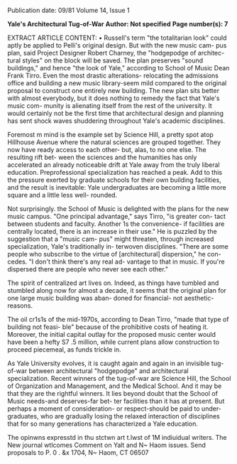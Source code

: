 Publication date: 09/81
Volume 14, Issue 1

**Yale's Architectural Tug-of-War**
**Author: Not specified**
**Page number(s): 7**

EXTRACT ARTICLE CONTENT:
• 
Russell's term "the totalitarian look" 
could aptly be applied to Pelli's original 
design. But with the new music cam-
pus plan, said Project Designer Robert 
Charney, the "hodgepodge of architec-
tural styles" on the block will be saved. 
The plan preserves "sound buildings," 
and hence "the look of Yale," according 
to School of Music Dean Frank Tirro. 
Even the most drastic alterations-
relocating the admissions office and 
building a new music library-seem 
mild compared to the original proposal 
to construct one entirely new building. 
The new plan sits better with almost 
everybody, but it does nothing to 
remedy the fact that Yale's music com-
munity is alienating itself from the rest 
of the university. It would certainly not 
be the first time that architectural 
design and planning has sent shock 
waves shuddering throughout Yale's 
academic 
disciplines. 


Foremost 
m 
mind is the example set by Science 
Hill, a pretty spot atop Hillhouse 
Avenue where the natural sciences are 
grouped together. They now have 
ready access to each other- but, alas, 
to no one else. The resulting rift bet-
ween the sciences and the humanities 
has 
only 
accelerated 
an already 
noticeable drift at Yale away from the 
truly liberal education. Preprofessional 
specialization has reached a peak. Add 
to this the pressure exerted by graduate 
schools for their own building facilities, 
and the result is inevitable: Yale 
undergraduates are becoming a little 
more square and a little less well-
rounded. 


Not surprisingly. the School of 
Music is delighted with the plans for 
the new music campus. "One principal 
advantage," says Tirro, "is greater con-
tact between students and faculty. 
Another 
1s 
the convenience- if 
facilities are centrally located, there is 
an increase in their use." He is puzzled 
by the suggestion that a "music cam-
pus" might threaten, through increased 
specialization, Yale's traditionally in-
terwoven disciplines. "There are some 
people who subscribe to the virtue of 
[architectural] dispersion," he con-
cedes. "I don't think there's any real ad-
vantage to that in music. If you're 
dispersed there are people who never 
see each other." 


The spirit of centralized art lives on. 
Indeed, as things have tumbled and 
stumbled along now for almost a 
decade, it seems that the original plan 
for one large music building was aban-
doned for financial- not aesthetic-
reasons. 


The oil 
cr1s1s 
of the 
mid-1970s, according to Dean Tirro, 
"made that type of building not feasi-
ble" because of the prohibitive costs of 
heating it. Moreover, the initial capital 
outlay for the proposed music center 
would have been a hefty S7 .5 million, 
while current plans allow construction 
to proceed piecemeal, as funds trickle 
in. 


As Yale University evolves, it is 
caught again and again in an invisible 
tug-of-war between architectural 
"hodgepodge" and architectural 
specialization. Recent winners of the 
tug-of-war are Science Hill, the School 
of Organization and Management, 
and the Medical School. And it may be 
that they are the rightful winners. It 
lies beyond doubt that the School of 
Music needs-and deserves-far bet-
ter facilities than it has at present. But 
perhaps a moment of consideration-
or respect-should be paid to under-
graduates, who are gradually losing 
the relaxed interaction of disciplines 
that for so many generations has 
characterized a Yale education. 


The opinwns expresstd in thu stctwn art t.lwst 
of 1M indiuidual writers. The New journal 
wtlcomes Comment on Yalt and N~ Haom 
issues. Send proposals to P. 0 . &x 1704, 
N~ Haom, CT 06507